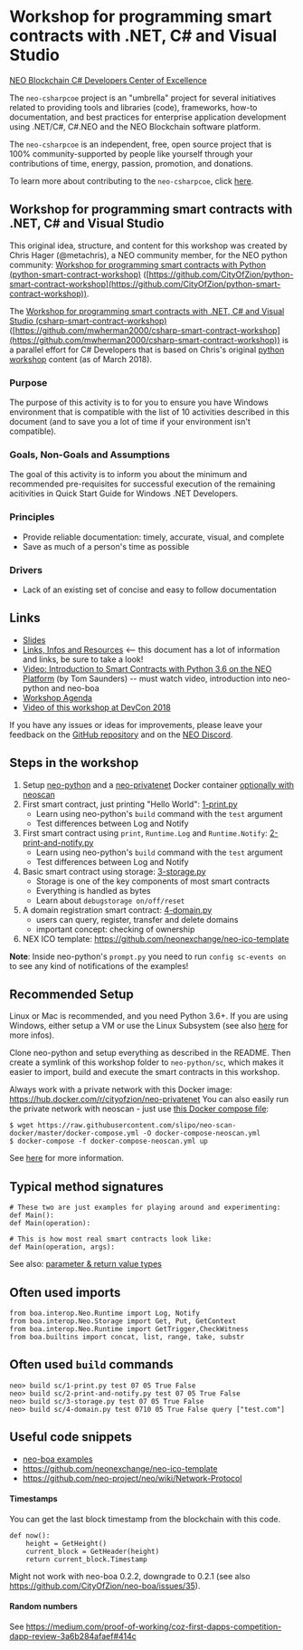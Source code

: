 # Workshop for programming smart contracts with .NET, C# and Visual Studio

[NEO Blockchain C# Developers Center of Excellence](https://github.com/mwherman2000/neo-csharpcoe/blob/master/README.md)

The `neo-csharpcoe` project is an "umbrella" project for several initiatives related to providing tools and libraries (code), frameworks, how-to documentation, and best practices for enterprise application development using .NET/C#, C#.NEO and the NEO Blockchain software platform.

The `neo-csharpcoe` is an independent, free, open source project that is 100% community-supported by people like yourself through your contributions of time, energy, passion, promotion, and donations.  

To learn more about contributing to the `neo-csharpcoe`, click [here](https://github.com/mwherman2000/neo-csharpcoe/blob/master/CONTRIBUTE.md).

## Workshop for programming smart contracts with .NET, C# and Visual Studio

This original idea, structure, and content for this workshop was created by Chris Hager (@metachris), a NEO community member, for the NEO python community: [Workshop for programming smart contracts with Python (python-smart-contract-workshop)](https://github.com/CityOfZion/python-smart-contract-workshop) ([https://github.com/CityOfZion/python-smart-contract-workshop](https://github.com/CityOfZion/python-smart-contract-workshop)).

The [Workshop for programming smart contracts with .NET, C# and Visual Studio (csharp-smart-contract-workshop)](https://github.com/mwherman2000/csharp-smart-contract-workshop) ([https://github.com/mwherman2000/csharp-smart-contract-workshop](https://github.com/mwherman2000/csharp-smart-contract-workshop)) is a parallel effort for C# Developers that is based on Chris's original [python workshop](https://github.com/CityOfZion/python-smart-contract-workshop) content (as of March 2018).

### Purpose

The purpose of this activity is to for you to ensure you have Windows environment that is compatible with the list of 10 activities described in this document (and to save you a lot of time if your environment isn't compatible).  

### Goals, Non-Goals and Assumptions

The goal of this activity is to inform you about the minimum and recommended pre-requisites for successful execution of the remaining acitivities in Quick Start Guide for Windows .NET Developers.

### Principles

* Provide reliable documentation: timely, accurate, visual, and complete
* Save as much of a person's time as possible

### Drivers

* Lack of an existing set of concise and easy to follow documentation

## Links

* [Slides](https://goo.gl/3zve4E)
* [Links, Infos and Resources](https://goo.gl/SRw1nd) <-- this document has a lot of information and links, be sure to take a look!
* [Video: Introduction to Smart Contracts with Python 3.6 on the NEO Platform](https://youtu.be/ZZXz261AXrM) (by Tom Saunders) -- must watch video, introduction into neo-python and neo-boa
* [Workshop Agenda](https://github.com/CityOfZion/python-smart-contract-workshop/blob/master/Workshop-Agenda.md)
* [Video of this workshop at DevCon 2018](https://www.youtube.com/watch?v=sk8tu1uqRDI)

If you have any issues or ideas for improvements, please leave your feedback on the [GitHub repository](https://github.com/CityOfZion/python-smart-contract-workshop) and on the [NEO Discord](https://discord.gg/R8v48YA).


## Steps in the workshop

1. Setup [neo-python](https://github.com/CityOfZion/neo-python) and a [neo-privatenet](https://hub.docker.com/r/cityofzion/neo-privatenet/) Docker container [optionally with neoscan](https://hub.docker.com/r/cityofzion/neo-privatenet)
2. First smart contract, just printing "Hello World": [1-print.py](https://github.com/CityOfZion/python-smart-contract-workshop/blob/master/1-print.py)
   * Learn using neo-python's `build` command with the `test` argument
   * Test differences between Log and Notify
2. First smart contract using `print`, `Runtime.Log` and `Runtime.Notify`: [2-print-and-notify.py](https://github.com/CityOfZion/python-smart-contract-workshop/blob/master/2-print-and-notify.py)
   * Learn using neo-python's `build` command with the `test` argument
   * Test differences between Log and Notify
3. Basic smart contract using storage: [3-storage.py](https://github.com/CityOfZion/python-smart-contract-workshop/blob/master/3-storage.py)
   * Storage is one of the key components of most smart contracts
   * Everything is handled as bytes
   * Learn about `debugstorage on/off/reset`
4. A domain registration smart contract: [4-domain.py](https://github.com/CityOfZion/python-smart-contract-workshop/blob/master/4-domain.py)
   * users can query, register, transfer and delete domains
   * important concept: checking of ownership
5. NEX ICO template: https://github.com/neonexchange/neo-ico-template

**Note**: Inside neo-python's `prompt.py` you need to run `config sc-events on` to see any kind of notifications of the examples!

## Recommended Setup

Linux or Mac is recommended, and you need Python 3.6+. If you are using Windows, either setup a VM or use the Linux Subsystem (see also [here](https://medium.com/@gubanotorious/installing-and-running-neo-python-on-windows-10-284fb518b213) for more infos).

Clone neo-python and setup everything as described in the README. Then create a symlink of this workshop folder to `neo-python/sc`, which makes it easier to import, build and execute the smart contracts in this workshop.

Always work with a private network with this Docker image: https://hub.docker.com/r/cityofzion/neo-privatenet
You can also easily run the private network with neoscan - just use
[this Docker compose file](https://github.com/slipo/neo-scan-docker/blob/master/docker-compose.yml):

    $ wget https://raw.githubusercontent.com/slipo/neo-scan-docker/master/docker-compose.yml -O docker-compose-neoscan.yml
    $ docker-compose -f docker-compose-neoscan.yml up

See [here](https://github.com/slipo/neo-scan-docker) for more information.

## Typical method signatures

    # These two are just examples for playing around and experimenting:
    def Main():
    def Main(operation):

    # This is how most real smart contracts look like:
    def Main(operation, args):

See also: [parameter & return value types](https://github.com/neo-project/docs/blob/master/en-us/sc/tutorial/Parameter.md)

## Often used imports

    from boa.interop.Neo.Runtime import Log, Notify
    from boa.interop.Neo.Storage import Get, Put, GetContext
    from boa.interop.Neo.Runtime import GetTrigger,CheckWitness
    from boa.builtins import concat, list, range, take, substr


## Often used `build` commands

    neo> build sc/1-print.py test 07 05 True False
    neo> build sc/2-print-and-notify.py test 07 05 True False
    neo> build sc/3-storage.py test 07 05 True False
    neo> build sc/4-domain.py test 0710 05 True False query ["test.com"]


## Useful code snippets

* [neo-boa examples](https://github.com/CityOfZion/neo-boa/tree/master/boa_test/example)
* https://github.com/neonexchange/neo-ico-template
* https://github.com/neo-project/neo/wiki/Network-Protocol


#### Timestamps

You can get the last block timestamp from the blockchain with this code.

    def now():
        height = GetHeight()
        current_block = GetHeader(height)
        return current_block.Timestamp

Might not work with neo-boa 0.2.2, downgrade to 0.2.1 (see also https://github.com/CityOfZion/neo-boa/issues/35).


#### Random numbers

See https://medium.com/proof-of-working/coz-first-dapps-competition-dapp-review-3a6b284afaef#414c
